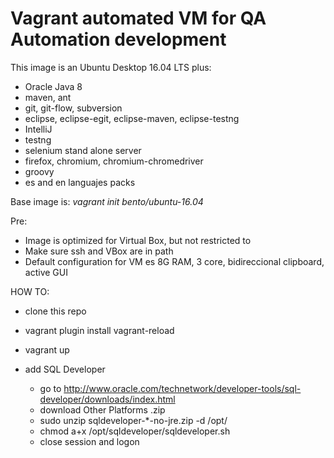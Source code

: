 # Vagrant automated VM for QA Automation development

This image is an Ubuntu Desktop 16.04 LTS plus:
  -  Oracle Java 8
  -  maven,  ant  
  -  git, git-flow, subversion 
  -  eclipse, eclipse-egit, eclipse-maven, eclipse-testng
  -  IntelliJ
  -  testng 
  -  selenium stand alone server
  -  firefox, chromium, chromium-chromedriver
  -  groovy
  -  es and en languajes packs

Base image is: 
  *vagrant init bento/ubuntu-16.04*

Pre:
  -  Image is optimized for Virtual Box, but not restricted to
  -  Make sure ssh and VBox are in path
  -  Default configuration for VM es 8G RAM, 3 core, bidireccional clipboard, active GUI

HOW TO:
  -  clone this repo
  -  vagrant plugin install vagrant-reload
  -  vagrant up
  
  - add SQL Developer 
    - go to http://www.oracle.com/technetwork/developer-tools/sql-developer/downloads/index.html
	- download Other Platforms .zip
	- sudo unzip sqldeveloper-*-no-jre.zip -d /opt/
	- chmod a+x /opt/sqldeveloper/sqldeveloper.sh
	- close session and logon
